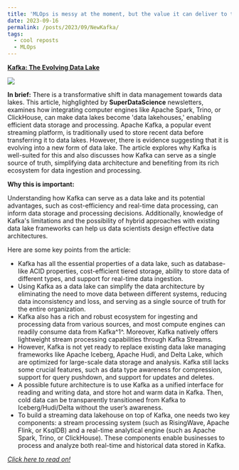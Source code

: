 ```yaml
---
title: 'MLOps is messy at the moment, but the value it can deliver to the society is big'
date: 2023-09-16
permalink: /posts/2023/09/NewKafka/
tags:
  - cool reposts
  - MLOps
---
```


**[Kafka: The Evolving Data Lake](https://superdatascience.ontraport.com/c/s/73e/UsI6w/U/U6iv/6eRY/6XhWDk/zpyudjssTe/P/P/pC)**

[![](https://i.ontraport.com/135232.56160ab4998565887ada9f2c9f99c9dc.PNG)](https://superdatascience.ontraport.com/c/s/73e/UsI6w/j/U6iv/6eRY/6XhWDk/zlCmm9xV4V/P/P/pC)

**In brief:** There is a transformative shift in data management towards data lakes. This article, highglighted by **SuperDataScience** newsletters, examines how integrating computer engines like Apache Spark, Trino, or ClickHouse, can make data lakes become 'data lakehouses,' enabling efficient data storage and processing. Apache Kafka, a popular event streaming platform, is traditionally used to store recent data before transferring it to data lakes. However, there is evidence suggesting that it is evolving into a new form of data lake. The article explores why Kafka is well-suited for this and also discusses how Kafka can serve as a single source of truth, simplifying data architecture and benefiting from its rich ecosystem for data ingestion and processing.

**Why this is important:**

Understanding how Kafka can serve as a data lake and its potential advantages, such as cost-efficiency and real-time data processing, can inform data storage and processing decisions. Additionally, knowledge of Kafka's limitations and the possibility of hybrid approaches with existing data lake frameworks can help us data scientists design effective data architectures.

Here are some key points from the article:

* Kafka has all the essential properties of a data lake, such as database-like ACID properties, cost-efficient tiered storage, ability to store data of different types, and support for real-time data ingestion.
* Using Kafka as a data lake can simplify the data architecture by eliminating the need to move data between different systems, reducing data inconsistency and loss, and serving as a single source of truth for the entire organization.
* Kafka also has a rich and robust ecosystem for ingesting and processing data from various sources, and most compute engines can readily consume data from Kafka^1^. Moreover, Kafka natively offers lightweight stream processing capabilities through Kafka Streams.
* However, Kafka is not yet ready to replace existing data lake managing frameworks like Apache Iceberg, Apache Hudi, and Delta Lake, which are optimized for large-scale data storage and analysis. Kafka still lacks some crucial features, such as data type awareness for compression, support for query pushdown, and support for updates and deletes.
* A possible future architecture is to use Kafka as a unified interface for reading and writing data, and store hot and warm data in Kafka. Then, cold data can be transparently transitioned from Kafka to Iceberg/Hudi/Delta without the user’s awareness.
* To build a streaming data lakehouse on top of Kafka, one needs two key components: a stream processing system (such as RisingWave, Apache Flink, or KsqlDB) and a real-time analytical engine (such as Apache Spark, Trino, or ClickHouse). These components enable businesses to process and analyze both real-time and historical data stored in Kafka.

*[Click here to read on!](https://superdatascience.ontraport.com/c/s/73e/UsI6w/5/U6iv/6eRY/6XhWDk/sSOpNIVxWK/P/P/pC)*

